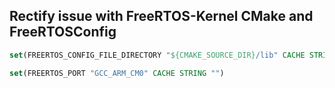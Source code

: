 ## Rectify issue with FreeRTOS-Kernel CMake and FreeRTOSConfig

```cmake
set(FREERTOS_CONFIG_FILE_DIRECTORY "${CMAKE_SOURCE_DIR}/lib" CACHE STRING "")

set(FREERTOS_PORT "GCC_ARM_CM0" CACHE STRING "")
```